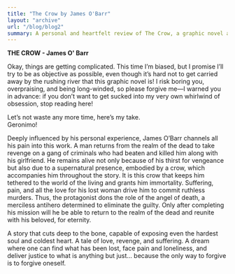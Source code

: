 ```yaml
---
title: "The Crow by James O'Barr"
layout: "archive"
url: "/blog/blog2"
summary: A personal and heartfelt review of The Crow, a graphic novel about love, revenge, and pain.
---
```


**THE CROW - James O' Barr**

Okay, things are getting complicated. This time I’m biased, but I promise I’ll try to be as objective as possible, even though it’s hard not to get carried away by the rushing river that this graphic novel is! I risk boring you, overpraising, and being long-winded, so please forgive me—I warned you in advance: if you don’t want to get sucked into my very own whirlwind of obsession, stop reading here!

Let’s not waste any more time, here’s my take.  
Geronimo!

Deeply influenced by his personal experience, James O’Barr channels all his pain into this work. A man returns from the realm of the dead to take revenge on a gang of criminals who had beaten and killed him along with his girlfriend. He remains alive not only because of his thirst for vengeance but also due to a supernatural presence, embodied by a crow, which accompanies him throughout the story. It is this crow that keeps him tethered to the world of the living and grants him immortality. Suffering, pain, and all the love for his lost woman drive him to commit ruthless murders. Thus, the protagonist dons the role of the angel of death, a merciless antihero determined to eliminate the guilty. Only after completing his mission will he be able to return to the realm of the dead and reunite with his beloved, for eternity.

A story that cuts deep to the bone, capable of exposing even the hardest soul and coldest heart. A tale of love, revenge, and suffering. A dream where one can find what has been lost, face pain and loneliness, and deliver justice to what is anything but just... because the only way to forgive is to forgive oneself.
